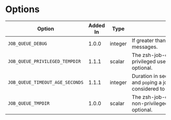# Options

| Option                          | Added In                            | Type    | <div style="width: 300px">Use</div>                                                                      | Default                                                                          |
| ------------------------------- | ----------------------------------- | ------- | -------------------------------------------------------------------------------------------------------- | -------------------------------------------------------------------------------- |
| `JOB_QUEUE_DEBUG`               | <Badge type="info">1.0.0</Badge>    | integer | If greater than zero, print debugging messages.                                                          | `0`                                                                              |
| `JOB_QUEUE_PRIVILEGED_TEMPDIR`  | <Badge type="warning">1.1.1</Badge> | scalar  | The zsh-job-queue temp directory for privileged users. Trailing slash is optional.                       | `${${JOB_QUEUE_TMPDIR:-${${TMPDIR:-/tmp}%/}/zsh-job-queue-privileged-users}%/}/` |
| `JOB_QUEUE_TIMEOUT_AGE_SECONDS` | <Badge type="warning">1.1.1</Badge> | integer | Duration in seconds between `push`ing and `pop`ing a job after which it is considered to have timed out. | `30`                                                                             |
| `JOB_QUEUE_TMPDIR`              | <Badge type="info">1.0.0</Badge>    | scalar  | The zsh-job-queue temp directory (for non-privileged users). Trailing slash is optional.                 | `${${TMPDIR:-/tmp}%/}/zsh-job-queue/`                                            |
